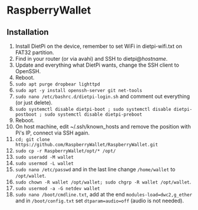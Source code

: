 # RaspberryWallet

## Installation
1. Install DietPi on the device, remember to set WiFi in dietpi-wifi.txt on FAT32 partition.
2. Find in your router (or via avahi) and SSH to dietpi@_hostname_.
3. Update and everything what DietPi wants, change the SSH client to OpenSSH.
4. Reboot.
5. `sudo apt purge dropbear lighttpd`
6. `sudo apt -y install openssh-server git net-tools`
6. `sudo nano /etc/bashrc.d/dietpi-login.sh` and comment out everything (or just delete).
7. `sudo systemctl disable dietpi-boot ; sudo systemctl disable dietpi-postboot ; sudo systemctl disable dietpi-preboot`
8. Reboot.
9. On host machine, edit ~/.ssh/known_hosts and remove the position with Pi's IP, connect via SSH again.
10. `cd; git clone https://github.com/RaspberryWallet/RaspberryWallet.git`
11. `sudo cp -r RaspberryWallet/opt/* /opt/`
12. `sudo useradd -M wallet`
13. `sudo usermod -L wallet`
14. `sudo nano /etc/passwd` and in the last line change `/home/wallet` to `/opt/wallet`.
15. `sudo chown -R wallet /opt/wallet; sudo chgrp -R wallet /opt/wallet`.
16. `sudo usermod -a -G netdev wallet`
17. `sudo nano /boot/cmdline.txt`, add at the end `modules-load=dwc2,g_ether` and in `/boot/config.txt` set `dtparam=audio=off` (audio is not needed).


